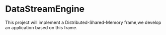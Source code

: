 # DataStreamEngine
This project will implement a Distributed-Shared-Memory frame,we develop an application based on this frame.
